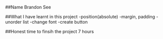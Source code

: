 ##Name
Brandon See

##What I have learnt in this project
-position(absolute)
-margin, padding
-unorder list
-change font
-create button

##Honest time to finsih the project
7 hours
